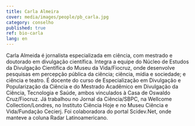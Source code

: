 ```yaml
---
title: Carla Almeira
cover: media/images/people/pb_carla.jpg
category: conselho
published: true
ref: bio-carla
lang: en
---
```


Carla Almeida é jornalista especializada em ciência, com mestrado e doutorado em divulgação científica. Integra a equipe do Núcleo de Estudos da Divulgação Científica do Museu da Vida/Fiocruz, onde desenvolve pesquisas em percepção pública da ciência; ciência, mídia e sociedade; e ciência e teatro. É docente do curso de Especialização em Divulgação e Popularização da Ciência e do Mestrado Acadêmico em Divulgação da Ciência, Tecnologia e Saúde, ambos vinculados à Casa de Oswaldo Cruz/Fiocruz. Já trabalhou no Jornal da Ciência/SBPC, na Wellcome Collection/Londres, no Instituto Ciência Hoje e no Museu Ciência e Vida/Fundação Cecierj. Foi colaboradora do portal Scidev.Net, onde manteve a coluna Radar Latinoamericano.